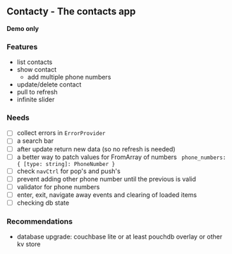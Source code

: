 ## Contacty - The contacts app

**Demo only**

### Features
- list contacts 
- show contact
  - add multiple phone numbers
- update/delete contact
- pull to refresh
- infinite slider


### Needs
- [ ] collect errors in `ErrorProvider`
- [ ] a search bar 
- [ ] after update return new data (so no refresh is needed)
- [ ] a better way to patch values for FromArray of numbers
` 
phone_numbers: {
  [type: string]: PhoneNumber
}
`
- [ ] check `navCtrl` for pop's and push's
- [ ] prevent adding other phone number until the previous is valid 
- [ ] validator for phone numbers
- [ ] enter, exit, navigate away events and clearing of loaded items
- [ ] checking db state

### Recommendations

- database upgrade: couchbase lite or at least pouchdb overlay or other kv store
